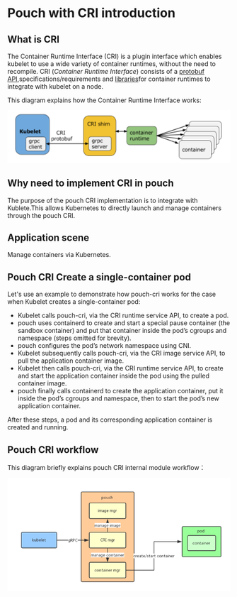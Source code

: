 # Pouch with CRI introduction

## What is CRI

The Container Runtime Interface (CRI) is a plugin interface which enables kubelet to use a wide variety of container runtimes, without the need to recompile. 
CRI (_Container Runtime Interface_) consists of a [protobuf API](https://git.k8s.io/kubernetes/pkg/kubelet/apis/cri/v1alpha1/runtime/api.proto),specifications/requirements and [libraries](https://git.k8s.io/kubernetes/pkg/kubelet/server/streaming)for container runtimes to integrate with kubelet on a node.

This diagram explains how the Container Runtime Interface works:

![CRI works](static_files/pouch_cri_works.png)

## Why need to implement CRI in pouch

The purpose of the pouch CRI implementation is to integrate with Kublete.This allows Kubernetes to directly launch and manage containers through the pouch CRI.

## Application scene

Manage containers via Kubernetes.

## Pouch CRI Create a single-container pod

Let's use an example to demonstrate how pouch-cri works for the case when Kubelet creates a single-container pod:

* Kubelet calls pouch-cri, via the CRI runtime service API, to create a pod.
* pouch uses containerd to create and start a special pause container (the sandbox container) and put that container inside the pod’s cgroups and namespace (steps omitted for brevity).
* pouch configures the pod’s network namespace using CNI.
* Kubelet subsequently calls pouch-cri, via the CRI image service API, to pull the application container image.
* Kubelet then calls pouch-cri, via the CRI runtime service API, to create and start the application container inside the pod using the pulled container image.
* pouch finally calls containerd to create the application container, put it inside the pod’s cgroups and namespace, then to start the pod’s new application container.

After these steps, a pod and its corresponding application container is created and running.

## Pouch CRI workflow

This diagram briefly explains pouch CRI internal module workflow：

![CRI workflow](static_files/pouch_whith_cri_work_flow.png)

